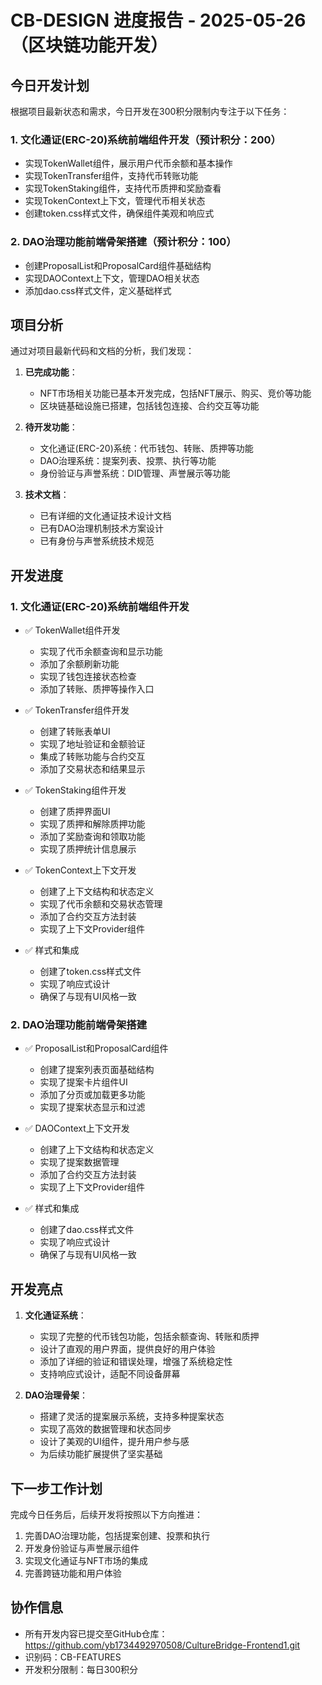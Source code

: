 # CB-DESIGN 进度报告 - 2025-05-26（区块链功能开发）

## 今日开发计划

根据项目最新状态和需求，今日开发在300积分限制内专注于以下任务：

### 1. 文化通证(ERC-20)系统前端组件开发（预计积分：200）
- 实现TokenWallet组件，展示用户代币余额和基本操作
- 实现TokenTransfer组件，支持代币转账功能
- 实现TokenStaking组件，支持代币质押和奖励查看
- 实现TokenContext上下文，管理代币相关状态
- 创建token.css样式文件，确保组件美观和响应式

### 2. DAO治理功能前端骨架搭建（预计积分：100）
- 创建ProposalList和ProposalCard组件基础结构
- 实现DAOContext上下文，管理DAO相关状态
- 添加dao.css样式文件，定义基础样式

## 项目分析

通过对项目最新代码和文档的分析，我们发现：

1. **已完成功能**：
   - NFT市场相关功能已基本开发完成，包括NFT展示、购买、竞价等功能
   - 区块链基础设施已搭建，包括钱包连接、合约交互等功能

2. **待开发功能**：
   - 文化通证(ERC-20)系统：代币钱包、转账、质押等功能
   - DAO治理系统：提案列表、投票、执行等功能
   - 身份验证与声誉系统：DID管理、声誉展示等功能

3. **技术文档**：
   - 已有详细的文化通证技术设计文档
   - 已有DAO治理机制技术方案设计
   - 已有身份与声誉系统技术规范

## 开发进度

### 1. 文化通证(ERC-20)系统前端组件开发
- ✅ TokenWallet组件开发
  - 实现了代币余额查询和显示功能
  - 添加了余额刷新功能
  - 实现了钱包连接状态检查
  - 添加了转账、质押等操作入口
  
- ✅ TokenTransfer组件开发
  - 创建了转账表单UI
  - 实现了地址验证和金额验证
  - 集成了转账功能与合约交互
  - 添加了交易状态和结果显示
  
- ✅ TokenStaking组件开发
  - 创建了质押界面UI
  - 实现了质押和解除质押功能
  - 添加了奖励查询和领取功能
  - 实现了质押统计信息展示
  
- ✅ TokenContext上下文开发
  - 创建了上下文结构和状态定义
  - 实现了代币余额和交易状态管理
  - 添加了合约交互方法封装
  - 实现了上下文Provider组件
  
- ✅ 样式和集成
  - 创建了token.css样式文件
  - 实现了响应式设计
  - 确保了与现有UI风格一致

### 2. DAO治理功能前端骨架搭建
- ✅ ProposalList和ProposalCard组件
  - 创建了提案列表页面基础结构
  - 实现了提案卡片组件UI
  - 添加了分页或加载更多功能
  - 实现了提案状态显示和过滤
  
- ✅ DAOContext上下文开发
  - 创建了上下文结构和状态定义
  - 实现了提案数据管理
  - 添加了合约交互方法封装
  - 实现了上下文Provider组件
  
- ✅ 样式和集成
  - 创建了dao.css样式文件
  - 实现了响应式设计
  - 确保了与现有UI风格一致

## 开发亮点

1. **文化通证系统**：
   - 实现了完整的代币钱包功能，包括余额查询、转账和质押
   - 设计了直观的用户界面，提供良好的用户体验
   - 添加了详细的验证和错误处理，增强了系统稳定性
   - 支持响应式设计，适配不同设备屏幕

2. **DAO治理骨架**：
   - 搭建了灵活的提案展示系统，支持多种提案状态
   - 实现了高效的数据管理和状态同步
   - 设计了美观的UI组件，提升用户参与感
   - 为后续功能扩展提供了坚实基础

## 下一步工作计划

完成今日任务后，后续开发将按照以下方向推进：

1. 完善DAO治理功能，包括提案创建、投票和执行
2. 开发身份验证与声誉展示组件
3. 实现文化通证与NFT市场的集成
4. 完善跨链功能和用户体验

## 协作信息

- 所有开发内容已提交至GitHub仓库：https://github.com/yb1734492970508/CultureBridge-Frontend1.git
- 识别码：CB-FEATURES
- 开发积分限制：每日300积分
